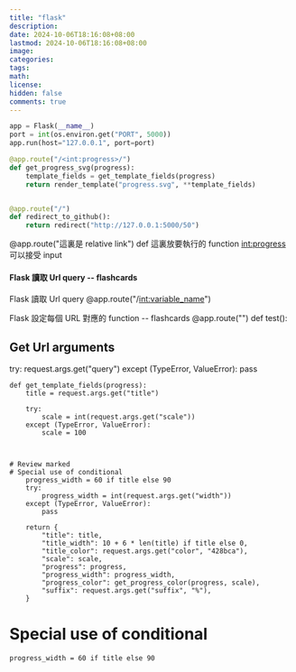 ```yaml
---
title: "flask"
description: 
date: 2024-10-06T18:16:08+08:00
lastmod: 2024-10-06T18:16:08+08:00
image: 
categories: 
tags: 
math: 
license: 
hidden: false
comments: true
---
```


``` python
app = Flask(__name__)
port = int(os.environ.get("PORT", 5000))
app.run(host="127.0.0.1", port=port)
```
 
```python
@app.route("/<int:progress>/")
def get_progress_svg(progress):
    template_fields = get_template_fields(progress)
    return render_template("progress.svg", **template_fields)


@app.route("/")
def redirect_to_github():
    return redirect("http://127.0.0.1:5000/50")
```
@app.route("這裏是 relative link")
def 這裏放要執行的 function
<int:progress> 可以接受 input


#### Flask 讀取 Url query -- flashcards

Flask 讀取 Url query
@app.route("/<int:variable_name>")



Flask 設定每個 URL 對應的 function -- flashcards
@app.route("")
def test():



## Get Url arguments
try:
	request.args.get("query")
except (TypeError, ValueError):
	pass


```
def get_template_fields(progress):
    title = request.args.get("title")

    try:
        scale = int(request.args.get("scale"))
    except (TypeError, ValueError):
        scale = 100



# Review marked
# Special use of conditional
    progress_width = 60 if title else 90
    try:
        progress_width = int(request.args.get("width"))
    except (TypeError, ValueError):
        pass
 
    return {
        "title": title,
        "title_width": 10 + 6 * len(title) if title else 0,
        "title_color": request.args.get("color", "428bca"),
        "scale": scale,
        "progress": progress,
        "progress_width": progress_width,
        "progress_color": get_progress_color(progress, scale),
        "suffix": request.args.get("suffix", "%"),
    }

```
# Special use of conditional
    progress_width = 60 if title else 90

